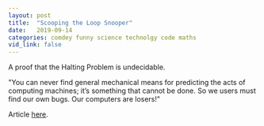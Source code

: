 ```yaml
---
layout: post
title:  "Scooping the Loop Snooper"
date:   2019-09-14
categories: comdey funny science technolgy code maths
vid_link: false
---
```


A proof that the Halting Problem is undecidable.

"You can never find general mechanical means
for predicting the acts of computing machines; 
it’s something that cannot be done. So we users 
must find our own bugs. Our computers are losers!"

Article [here].

[here]: //www.lel.ed.ac.uk/~gpullum/loopsnoop.html
